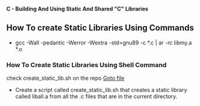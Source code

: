 **C - Building And Using Static And Shared "C" Libraries**

## How To create Static Libraries Using Commands
- gcc -Wall -pedantic -Werror -Wextra -std=gnu89 -c *.c | ar -rc libmy.a *.o

### How To Create Static Libraries Using Shell Command

check create_static_lib.sh on the repo <a href="https://github.com/triplee12/alx-low_level_programming/blob/master/0x09-static_libraries/create_static_lib.sh" target="_blank">Goto file</a>

- Create a script called create_static_lib.sh that creates a static library called liball.a from all the .c files that are in the current directory.
